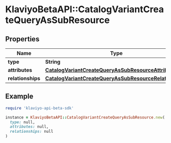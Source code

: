 # KlaviyoBetaAPI::CatalogVariantCreateQueryAsSubResource

## Properties

| Name | Type | Description | Notes |
| ---- | ---- | ----------- | ----- |
| **type** | **String** |  |  |
| **attributes** | [**CatalogVariantCreateQueryAsSubResourceAttributes**](CatalogVariantCreateQueryAsSubResourceAttributes.md) |  |  |
| **relationships** | [**CatalogVariantCreateQueryAsSubResourceRelationships**](CatalogVariantCreateQueryAsSubResourceRelationships.md) |  | [optional] |

## Example

```ruby
require 'klaviyo-api-beta-sdk'

instance = KlaviyoBetaAPI::CatalogVariantCreateQueryAsSubResource.new(
  type: null,
  attributes: null,
  relationships: null
)
```

